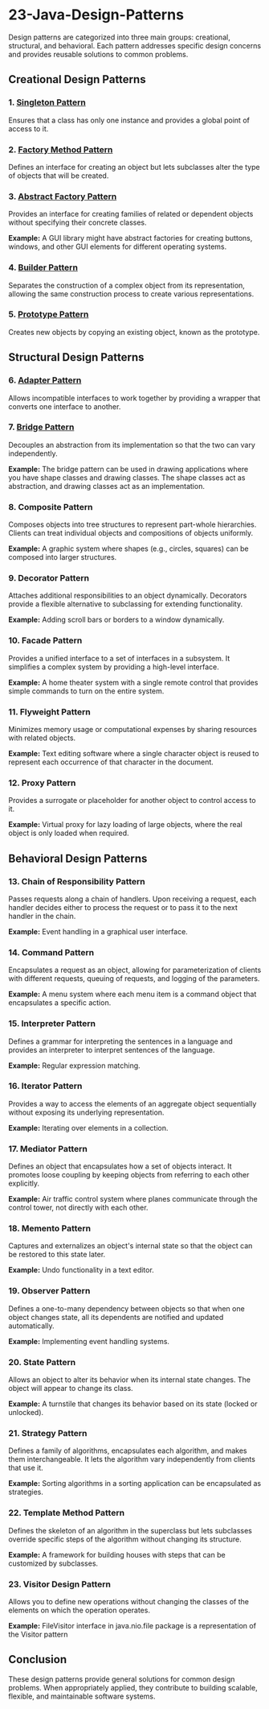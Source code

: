 # 23-Java-Design-Patterns

Design patterns are categorized into three main groups: creational, structural, and behavioral. Each pattern addresses specific design concerns and provides reusable solutions to common problems.

## Creational Design Patterns

### 1. [Singleton Pattern](https://medium.com/@Neelesh-Janga/singleton-design-patterns-in-java-a-comprehensive-guide-f3d1abe6fe8d)
Ensures that a class has only one instance and provides a global point of access to it.

### 2. [Factory Method Pattern](https://medium.com/@Neelesh-Janga/factory-pattern-in-java-a-creational-design-pattern-44bc1469d09e)
Defines an interface for creating an object but lets subclasses alter the type of objects that will be created.

### 3. [Abstract Factory Pattern](https://medium.com/@Neelesh-Janga/abstract-factory-pattern-in-java-a-comprehensive-guide-560d9016a92b)
Provides an interface for creating families of related or dependent objects without specifying their concrete classes.

**Example:** A GUI library might have abstract factories for creating buttons, windows, and other GUI elements for different operating systems.

### 4. [Builder Pattern](https://medium.com/@Neelesh-Janga/builder-pattern-in-java-a-comprehensive-guide-6e262064b5f2)
Separates the construction of a complex object from its representation, allowing the same construction process to create various representations.

### 5. [Prototype Pattern](https://medium.com/@Neelesh-Janga/prototype-design-pattern-in-java-a-comprehensive-guide-445fa197b984)
Creates new objects by copying an existing object, known as the prototype.

## Structural Design Patterns

### 6. [Adapter Pattern](https://medium.com/@Neelesh-Janga/adapter-pattern-in-java-a-structural-design-pattern-b3d227dcb6c9)
Allows incompatible interfaces to work together by providing a wrapper that converts one interface to another.

### 7. [Bridge Pattern](https://medium.com/@Neelesh-Janga/bridge-pattern-in-java-a-structural-design-pattern-07dab3fb0ead)
Decouples an abstraction from its implementation so that the two can vary independently.

**Example:** The bridge pattern can be used in drawing applications where you have shape classes and drawing classes. The shape classes act as abstraction, and drawing classes act as an implementation.

### 8. Composite Pattern
Composes objects into tree structures to represent part-whole hierarchies. Clients can treat individual objects and compositions of objects uniformly.

**Example:** A graphic system where shapes (e.g., circles, squares) can be composed into larger structures.

### 9. Decorator Pattern
Attaches additional responsibilities to an object dynamically. Decorators provide a flexible alternative to subclassing for extending functionality.

**Example:** Adding scroll bars or borders to a window dynamically.

### 10. Facade Pattern
Provides a unified interface to a set of interfaces in a subsystem. It simplifies a complex system by providing a high-level interface.

**Example:** A home theater system with a single remote control that provides simple commands to turn on the entire system.

### 11. Flyweight Pattern
Minimizes memory usage or computational expenses by sharing resources with related objects.

**Example:** Text editing software where a single character object is reused to represent each occurrence of that character in the document.

### 12. Proxy Pattern
Provides a surrogate or placeholder for another object to control access to it.

**Example:** Virtual proxy for lazy loading of large objects, where the real object is only loaded when required.

## Behavioral Design Patterns

### 13. Chain of Responsibility Pattern
Passes requests along a chain of handlers. Upon receiving a request, each handler decides either to process the request or to pass it to the next handler in the chain.

**Example:** Event handling in a graphical user interface.

### 14. Command Pattern
Encapsulates a request as an object, allowing for parameterization of clients with different requests, queuing of requests, and logging of the parameters.

**Example:** A menu system where each menu item is a command object that encapsulates a specific action.

### 15. Interpreter Pattern
Defines a grammar for interpreting the sentences in a language and provides an interpreter to interpret sentences of the language.

**Example:** Regular expression matching.

### 16. Iterator Pattern
Provides a way to access the elements of an aggregate object sequentially without exposing its underlying representation.

**Example:** Iterating over elements in a collection.

### 17. Mediator Pattern
Defines an object that encapsulates how a set of objects interact. It promotes loose coupling by keeping objects from referring to each other explicitly.

**Example:** Air traffic control system where planes communicate through the control tower, not directly with each other.

### 18. Memento Pattern
Captures and externalizes an object's internal state so that the object can be restored to this state later.

**Example:** Undo functionality in a text editor.

### 19. Observer Pattern
Defines a one-to-many dependency between objects so that when one object changes state, all its dependents are notified and updated automatically.

**Example:** Implementing event handling systems.

### 20. State Pattern
Allows an object to alter its behavior when its internal state changes. The object will appear to change its class.

**Example:** A turnstile that changes its behavior based on its state (locked or unlocked).

### 21. Strategy Pattern
Defines a family of algorithms, encapsulates each algorithm, and makes them interchangeable. It lets the algorithm vary independently from clients that use it.

**Example:** Sorting algorithms in a sorting application can be encapsulated as strategies.

### 22. Template Method Pattern
Defines the skeleton of an algorithm in the superclass but lets subclasses override specific steps of the algorithm without changing its structure.

**Example:** A framework for building houses with steps that can be customized by subclasses.

### 23. Visitor Design Pattern
Allows you to define new operations without changing the classes of the elements on which the operation operates.

**Example:** FileVisitor interface in java.nio.file package is a representation of the Visitor pattern

## Conclusion

These design patterns provide general solutions for common design problems. When appropriately applied, they contribute to building scalable, flexible, and maintainable software systems.
